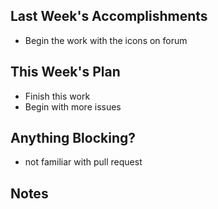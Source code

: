 ## Last Week's Accomplishments

- Begin the work with the icons on forum

## This Week's Plan

- Finish this work
- Begin with more issues

## Anything Blocking?

- not familiar with pull request 

## Notes
